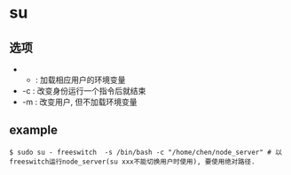 # su

## 选项
- - : 加载相应用户的环境变量
- -c : 改变身份运行一个指令后就结束
- -m : 改变用户, 但不加载环境变量

## example
```
$ sudo su - freeswitch  -s /bin/bash -c "/home/chen/node_server" # 以freeswitch运行node_server(su xxx不能切换用户时使用), 要使用绝对路径.
```